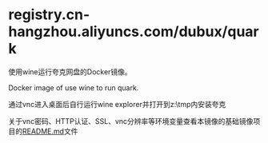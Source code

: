 # registry.cn-hangzhou.aliyuncs.com/dubux/quark
使用wine运行夸克网盘的Docker镜像。 

Docker image of use wine to run quark.

通过vnc进入桌面后自行运行wine explorer并打开到z:\tmp内安装夸克

关于vnc密码、HTTP认证、SSL、vnc分辨率等环境变量查看本镜像的基础镜像项目的[README.md](https://github.com/fcwu/docker-ubuntu-vnc-desktop/blob/master/README.md)文件
